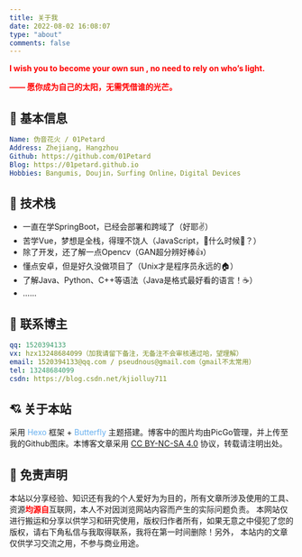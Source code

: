 ```yaml
---
title: 关于我
date: 2022-08-02 16:08:07
type: "about"
comments: false
---
```


<div style="color:red;font-weight:bold;">
	<p style="">
  	I wish you to become your own sun , no need to rely on who’s light.
  </p>
  <p>
    —— 愿你成为自己的太阳，无需凭借谁的光芒。
  </p>
</div>


## 👲 基本信息

```yaml
Name: 伪音花火 / 01Petard
Address: Zhejiang, Hangzhou
Github: https://github.com/01Petard
Blog: https://01petard.github.io	
Hobbies: Bangumis, Doujin，Surfing Online，Digital Devices
```

## 🔨 技术栈

- 一直在学SpringBoot，已经会部署和跨域了（好耶✌️）
- 苦学Vue，梦想是全栈，得理不饶人（JavaScript，🍋什么时候🌲？）
- 除了开发，还了解一点Opencv（GAN超分辨好棒👍）
- 懂点安卓，但是好久没做项目了（Unix才是程序员永远的🏠）
- 了解Java、Python、C++等语法（Java是格式最好看的语言！☕️）
- ……

## 💌 联系博主

```yaml
qq: 1520394133
vx: hzx13248684099（加我请留下备注，无备注不会审核通过哈，望理解）
email: 1520394133@qq.com / pseudnous@gmail.com（gmail不太常用）
tel: 13248684099
csdn: https://blog.csdn.net/kjiolluy711
```

## 💘 关于本站

采用<span style="color:#66AFEF"> Hexo </span>框架 + <span style="color:#66AFEF">Butterfly </span>主题搭建。博客中的图片均由PicGo管理，并上传至我的Github图床。本博客文章采用 <a href="https://creativecommons.org/licenses/by-nc-sa/4.0/deed.zh">CC BY-NC-SA 4.0</a> 协议，转载请注明出处。

## 🙋 免责声明

本站以分享经验、知识还有我的个人爱好为为目的，所有文章所涉及使用的工具、资源<strong style="color:red">均源自</strong>互联网，本人不对因浏览网站内容而产生的实际问题负责。
本网站仅进行搬运和分享以供学习和研究使用，版权归作者所有，如果无意之中侵犯了您的版权，请右下角私信与我取得联系，我将在第一时间删除！另外， 本站内的文章仅供学习交流之用，不参与商业用途。
